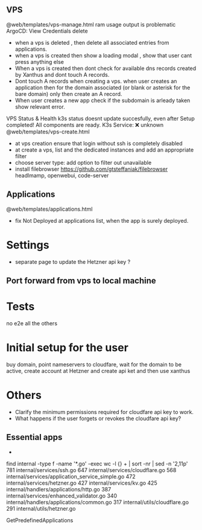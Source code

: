 ## VPS

@web/templates/vps-manage.html
ram usage output is problematic
ArgoCD: View Credentials  delete

- when a vps is deleted , then delete all associated entries from applications.
- when a vps is created then show a loading modal , show that user cant press anything else
- When a vps is created then dont check for available dns records created by Xanthus and dont touch A records.
- Dont touch A records when creating a vps. when user creates an application then for the domain associated (or blank or asterisk for the bare domain) only then create an A record. 
- When user creates a new app check if the subdomain is arleady taken show relevant error.



 
VPS Status & Health
k3s status doesnt update succesfully, even after Setup completed! All components are ready.
 K3s Service: ❌ unknown 
@web/templates/vps-create.html
- at vps creation ensure that login without ssh is completely disabled
- at create a vps, list and the dedicated instances and add an appropriate filter
- choose server type: add option to filter out unavailable
- install filebrowser https://github.com/gtsteffaniak/filebrowser
headlmamp, openwebui, code-server

## Applications
@web/templates/applications.html

- fix Not Deployed at applications list, when the app is surely deployed.

# Settings

- separate page to update the Hetzner api key ?

## Port forward from vps to local machine


# Tests

no e2e all the others

# Initial setup for the user

buy domain, point nameservers to cloudfare, wait for the domain to be active, create account at Hetzner and create api ket
 and then use xanthus

# Others

- Clarify the minimum permissions required for cloudfare api key to work.
- What happens if the user forgets or revokes the cloudfare api key?

## Essential apps

- 

 find internal -type f -name '*.go' -exec wc -l {} + | sort -nr | sed -n '2,11p'
   781 internal/services/ssh.go
   647 internal/services/cloudflare.go
   568 internal/services/application_service_simple.go
   472 internal/services/hetzner.go
   427 internal/services/kv.go
   425 internal/handlers/applications/http.go
   387 internal/services/enhanced_validator.go
   340 internal/handlers/applications/common.go
   317 internal/utils/cloudflare.go
   291 internal/utils/hetzner.go

   GetPredefinedApplications